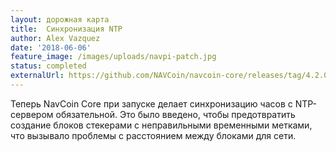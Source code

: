 ```yaml
---
layout: дорожная карта
title:  Синхронизация NTP
author: Alex Vazquez
date: '2018-06-06'
feature_image: /images/uploads/navpi-patch.jpg
status: completed
externalUrl: https://github.com/NAVCoin/navcoin-core/releases/tag/4.2.0/
---
```


Теперь NavCoin Core при запуске делает синхронизацию часов с NTP-сервером обязательной. Это было введено, чтобы предотвратить создание блоков стекерами с неправильными временными метками, что вызывало проблемы с расстоянием между блоками для сети.
